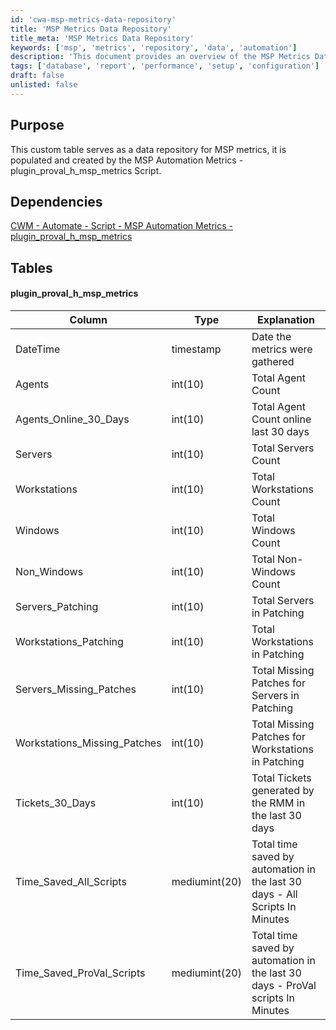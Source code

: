 ```yaml
---
id: 'cwa-msp-metrics-data-repository'
title: 'MSP Metrics Data Repository'
title_meta: 'MSP Metrics Data Repository'
keywords: ['msp', 'metrics', 'repository', 'data', 'automation']
description: 'This document provides an overview of the MSP Metrics Data Repository, detailing its purpose, dependencies, and the structure of the custom table used to store various metrics related to managed service providers. It explains the types of data collected, including agent counts, server statuses, and ticket generation, which are essential for performance monitoring and reporting.'
tags: ['database', 'report', 'performance', 'setup', 'configuration']
draft: false
unlisted: false
---
```

## Purpose

This custom table serves as a data repository for MSP metrics, it is populated and created by the MSP Automation Metrics - plugin_proval_h_msp_metrics Script.

## Dependencies

[CWM - Automate - Script - MSP Automation Metrics - plugin_proval_h_msp_metrics](https://proval.itglue.com/DOC-5078775-12013482)

## Tables

#### plugin_proval_h_msp_metrics

| Column                           | Type            | Explanation                                                              |
|----------------------------------|-----------------|--------------------------------------------------------------------------|
| DateTime                         | timestamp       | Date the metrics were gathered                                           |
| Agents                           | int(10)         | Total Agent Count                                                        |
| Agents_Online_30_Days           | int(10)         | Total Agent Count online last 30 days                                    |
| Servers                          | int(10)         | Total Servers Count                                                      |
| Workstations                     | int(10)         | Total Workstations Count                                                 |
| Windows                          | int(10)         | Total Windows Count                                                      |
| Non_Windows                      | int(10)         | Total Non-Windows Count                                                  |
| Servers_Patching                 | int(10)         | Total Servers in Patching                                               |
| Workstations_Patching            | int(10)         | Total Workstations in Patching                                           |
| Servers_Missing_Patches          | int(10)         | Total Missing Patches for Servers in Patching                           |
| Workstations_Missing_Patches     | int(10)         | Total Missing Patches for Workstations in Patching                      |
| Tickets_30_Days                 | int(10)         | Total Tickets generated by the RMM in the last 30 days                 |
| Time_Saved_All_Scripts          | mediumint(20)   | Total time saved by automation in the last 30 days - All Scripts In Minutes |
| Time_Saved_ProVal_Scripts       | mediumint(20)   | Total time saved by automation in the last 30 days - ProVal scripts In Minutes |



